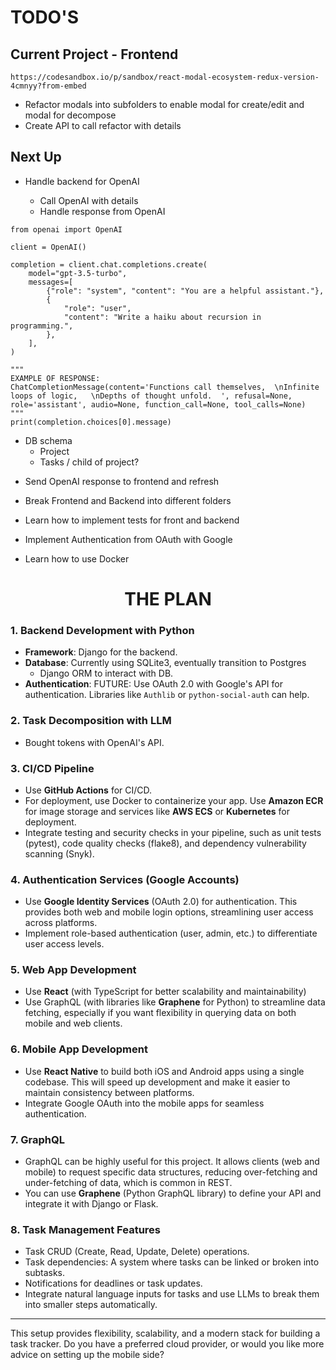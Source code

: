 # TODO'S

## Current Project - Frontend

`https://codesandbox.io/p/sandbox/react-modal-ecosystem-redux-version-4cmnyy?from-embed`
*  Refactor modals into subfolders to enable modal for create/edit and modal for decompose
*  Create API to call refactor with details

## Next Up

* Handle backend for OpenAI

   - Call OpenAI with details
   - Handle response from OpenAI

```
from openai import OpenAI

client = OpenAI()

completion = client.chat.completions.create(
    model="gpt-3.5-turbo",
    messages=[
        {"role": "system", "content": "You are a helpful assistant."},
        {
            "role": "user",
            "content": "Write a haiku about recursion in programming.",
        },
    ],
)

"""
EXAMPLE OF RESPONSE:
ChatCompletionMessage(content='Functions call themselves,  \nInfinite loops of logic,   \nDepths of thought unfold.  ', refusal=None, role='assistant', audio=None, function_call=None, tool_calls=None)
"""
print(completion.choices[0].message)
```

   - DB schema
      - Project
      - Tasks / child of project?
* Send OpenAI response to frontend and refresh

* Break Frontend and Backend into different folders

* Learn how to implement tests for front and backend

* Implement Authentication from OAuth with Google

* Learn how to use Docker



# <CENTER>THE PLAN </CENTER>
### 1. **Backend Development with Python**
   - **Framework**: Django for the backend.
   - **Database**: Currently using SQLite3, eventually transition to Postgres
     - Django ORM to interact with DB.
   - **Authentication**: FUTURE: Use OAuth 2.0 with Google's API for authentication. Libraries like `Authlib` or `python-social-auth` can help.

### 2. **Task Decomposition with LLM**
   - Bought tokens with OpenAI's API.

### 3. **CI/CD Pipeline**
   - Use **GitHub Actions** for CI/CD.
   - For deployment, use Docker to containerize your app. Use **Amazon ECR** for image storage and services like **AWS ECS** or **Kubernetes** for deployment.
   - Integrate testing and security checks in your pipeline, such as unit tests (pytest), code quality checks (flake8), and dependency vulnerability scanning (Snyk).

### 4. **Authentication Services (Google Accounts)**
   - Use **Google Identity Services** (OAuth 2.0) for authentication. This provides both web and mobile login options, streamlining user access across platforms.
   - Implement role-based authentication (user, admin, etc.) to differentiate user access levels.

### 5. **Web App Development**
   - Use **React** (with TypeScript for better scalability and maintainability)
   - Use GraphQL (with libraries like **Graphene** for Python) to streamline data fetching, especially if you want flexibility in querying data on both mobile and web clients.

### 6. **Mobile App Development**
   - Use **React Native** to build both iOS and Android apps using a single codebase. This will speed up development and make it easier to maintain consistency between platforms.
   - Integrate Google OAuth into the mobile apps for seamless authentication.

### 7. **GraphQL**
   - GraphQL can be highly useful for this project. It allows clients (web and mobile) to request specific data structures, reducing over-fetching and under-fetching of data, which is common in REST.
   - You can use **Graphene** (Python GraphQL library) to define your API and integrate it with Django or Flask.

### 8. **Task Management Features**
   - Task CRUD (Create, Read, Update, Delete) operations.
   - Task dependencies: A system where tasks can be linked or broken into subtasks.
   - Notifications for deadlines or task updates.
   - Integrate natural language inputs for tasks and use LLMs to break them into smaller steps automatically.

---

This setup provides flexibility, scalability, and a modern stack for building a task tracker. Do you have a preferred cloud provider, or would you like more advice on setting up the mobile side?
